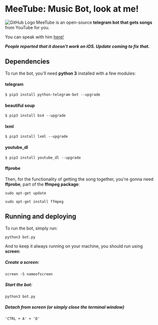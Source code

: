 # MeeTube: Music Bot, look at me!
![GitHub Logo](https://i.imgur.com/o8ZAQz4.png)
MeeTube is an open-source <b>telegram bot that gets songs</b> from YouTube for you.

You can speak with him [here!](https://t.me/MeeTubeBot)

<b><i>People reported that it doesn't work on iOS. Update coming to fix that.</i></b>

## Dependencies

To run the bot, you'll need <b>python 3</b> installed with a few modules:
#### telegram
```$ pip3 install python-telegram-bot --upgrade```
#### beautiful soup
```$ pip3 install bs4 --upgrade```
#### lxml
```$ pip3 install lxml --upgrade```
#### youtube_dl
```$ pip3 install youtube_dl --upgrade```
#### ffprobe
Then, for the functionality of getting the song together, you're gonna need <b>ffprobe</b>, part of the <b>ffmpeg package</b>:

```sudo apt-get update```

```sudo apt-get install ffmpeg```

## Running and deploying
To run the bot, simply run:

```python3 bot.py```

And to keep it always running on your machine, you should run using <b>screen</b>:
##### Create a screen:
```screen -S nameofscreen```

##### Start the bot:
```python3 bot.py```

##### Detach from screen (or simply close the terminal window)
```'CTRL + A' + 'D'```
